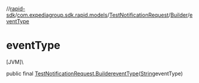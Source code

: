 //[rapid-sdk](../../../../index.md)/[com.expediagroup.sdk.rapid.models](../../index.md)/[TestNotificationRequest](../index.md)/[Builder](index.md)/[eventType](event-type.md)

# eventType

[JVM]\

public final [TestNotificationRequest.Builder](index.md)[eventType](event-type.md)([String](https://docs.oracle.com/javase/8/docs/api/java/lang/String.html)eventType)
